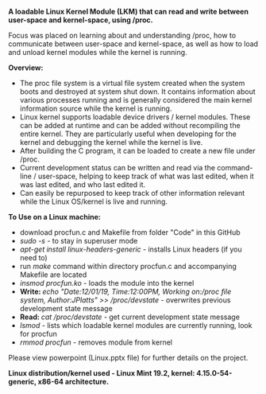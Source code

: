 <b>A loadable Linux Kernel Module (LKM) that can read and write between user-space and kernel-space, using /proc.</b>

Focus was placed on learning about and understanding /proc, how to communicate between user-space and kernel-space, as well as how to load and unload kernel modules while the kernel is running.

<b>Overview:</b>

- The proc file system is a virtual file system created when the system boots and destroyed at system shut down. It contains information about various processes running and is generally considered the main kernel information source while the kernel is running.
- Linux kernel supports loadable device drivers / kernel modules. These can be added at runtime and can be added without recompiling the entire kernel. They are particularly useful when developing for the kernel and debugging the kernel while the kernel is live.
- After building the C program, it can be loaded to create a new file under /proc.
- Current development status can be written and read via the command-line / user-space, helping to keep track of what was last edited, when it was last edited, and who last edited it.
- Can easily be repurposed to keep track of other information relevant while the Linux OS/kernel is live and running.

<b>To Use on a Linux machine:</b>
- download procfun.c and Makefile from folder "Code" in this GitHub
- <i>sudo -s</i> - to stay in superuser mode
- <i>apt-get install linux-headers-generic</i> - installs Linux headers (if you need to)
- run <i>make</i> command within directory procfun.c and accompanying Makefile are located
- <i>insmod procfun.ko</i> - loads the module into the kernel
- <b>Write: </b><i>echo "Date:12/01/19, Time:12:00PM, Working on:/proc file system, Author:JPlatts" >> /proc/devstate</i> - overwrites previous development state message
- <b>Read: </b><i>cat /proc/devstate</i> - get current development state message
- <i>lsmod</i> - lists which loadable kernel modules are currently running, look for procfun
- <i>rmmod procfun</i> - removes module from kernel

Please view powerpoint (Linux.pptx file) for further details on the project.

<b>Linux distribution/kernel used - Linux Mint 19.2, kernel: 4.15.0-54-generic, x86-64 architecture.</b>
